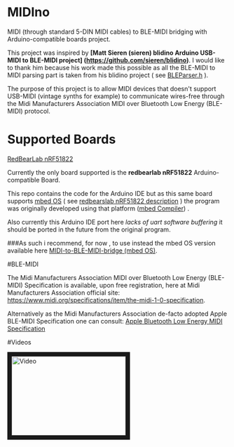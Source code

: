 # MIDIno
MIDI (through standard 5-DIN MIDI cables) to BLE-MIDI bridging with Arduino-compatible boards project.    

This project was inspired by **[Matt Sieren (sieren) blidino Arduino USB-MIDI to BLE-MIDI project] (https://github.com/sieren/blidino)**. 
I would like to thank him because his work made this possible as all the BLE-MIDI to MIDI parsing part is taken from his blidino project ( see [BLEParser.h](https://github.com/sieren/blidino/blob/master/nRF51822-BLEMIDI/BLEParser.h) ).

The purpose of this project is to allow MIDI devices that doesn't support USB-MIDI (vintage synths for example) to communicate wires-free through the Midi Manufacturers Association MIDI over Bluetooth Low Energy (BLE-MIDI) protocol.   

# Supported Boards

[RedBearLab nRF51822](https://github.com/popcornell/MIDIno/tree/master/MIDI_to_BLE-MIDI_bridge%20nRF51822)

Currently the only board supported is the **redbearlab nRF51822** Arduino-compatible Board. 

This repo contains the code for the Arduino IDE but as this same board supports [mbed OS](https://www.mbed.com/en/development/mbed-os/) ( see [redbearslab nRF51822 description](http://redbearlab.com/redbearlab-nrf51822/) ) the program was originally developed using that platform ([mbed Compiler](https://developer.mbed.org/handbook/mbed-Compiler)) .    

Also currently this Arduino IDE port here _lacks of uart software buffering_ it should be ported in the future from the original program. 





###As such i recommend, for now , to use instead the mbed OS version available here [MIDI-to-BLE-MIDI-bridge (mbed OS)](https://developer.mbed.org/users/popcornell/code/MIDI-to-BLE-MIDI-bridge/).






#BLE-MIDI 

The Midi Manufacturers Association MIDI over Bluetooth Low Energy (BLE-MIDI) Specification is available, upon free registration, here at Midi Manufacturers Association official site: https://www.midi.org/specifications/item/the-midi-1-0-specification. 

Alternatively as the Midi Manufacturers Association de-facto adopted Apple BLE-MIDI Specification one can consult: 
[Apple Bluetooth Low
Energy MIDI
Specification](https://developer.apple.com/bluetooth/Apple-Bluetooth-Low-Energy-MIDI-Specification.pdf)


#Videos 

<a href="http://www.youtube.com/watch?feature=player_embedded&v=cK_RbGiWlQg
" target="_blank"><img src="http://img.youtube.com/vi/cK_RbGiWlQg/0.jpg" 
alt="Video" width="260" height="180" border="10" /></a>






